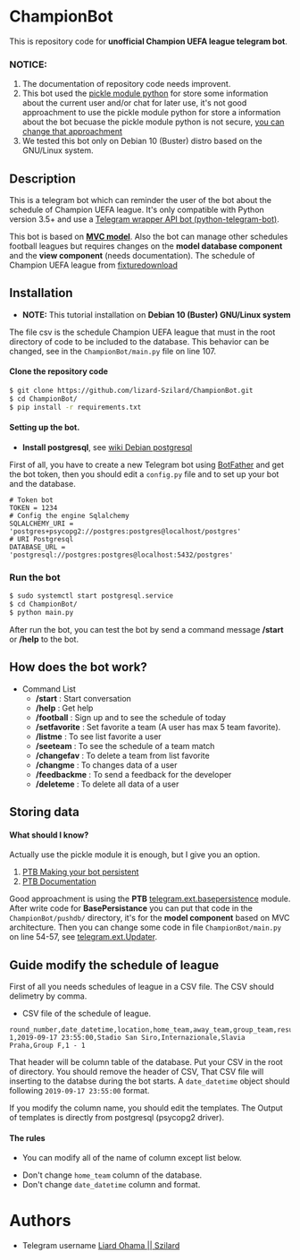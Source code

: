 # ChampionBot

This is repository code for **unofficial Champion UEFA league telegram bot**.

### **NOTICE:** 
1. The documentation of repository code needs improvent.
2. This bot used the [pickle module python](https://docs.python.org/3/library/pickle.html) for store some information about the current user and/or chat for later use, it's not good approachment to use the pickle module python for store a information about the bot becuase the pickle module python is not secure, [you can change that approachment](https://github.com/lizard-Szilard/ChampionBot#guide-modify-the-schedule-of-league)
3. We tested this bot only on Debian 10 (Buster) distro based on the GNU/Linux system.

## Description

This is a telegram bot which can reminder the user of the bot about the schedule of Champion UEFA league. It's only compatible with Python version 3.5+ and use a [Telegram wrapper API bot (python-telegram-bot)](https://github.com/python-telegram-bot/python-telegram-bot). 

This bot is based on **[MVC model](https://en.wikipedia.org/wiki/Model%E2%80%93view%E2%80%93controller)**. Also the bot can manage other schedules football leagues but requires changes on the **model database component** and the **view component** (needs documentation). 
The schedule of Champion UEFA league from [fixturedownload](https://fixturedownload.com/)

## Installation

* **NOTE:** This tutorial installation on **Debian 10 (Buster) GNU/Linux system**

The file csv is the schedule Champion UEFA league that must in the root directory of code to be included to the database. This behavior can be changed, see in the `ChampionBot/main.py` file on line 107.

#### Clone the repository code
```bash
$ git clone https://github.com/lizard-Szilard/ChampionBot.git
$ cd ChampionBot/
$ pip install -r requirements.txt
```

#### Setting up the bot.
* **Install postgresql**, see [wiki Debian postgresql](https://wiki.debian.org/PostgreSql)

First of all, you have to create a new Telegram bot using [BotFather](https://telegram.me/botfather) and get the bot token, then you should edit a `config.py` file and to set up your bot and the database.

```python3
# Token bot
TOKEN = 1234
# Config the engine Sqlalchemy
SQLALCHEMY_URI = 'postgres+psycopg2://postgres:postgres@localhost/postgres'
# URI Postgresql
DATABASE_URL = 'postgresql://postgres:postgres@localhost:5432/postgres'
```

### Run the bot
```bash
$ sudo systemctl start postgresql.service
$ cd ChampionBot/
$ python main.py
```
After run the bot, you can test the bot by send a command message **/start** or **/help** to the bot.

## How does the bot work?
- Command List
    * **/start** : Start conversation
    * **/help** : Get help
    * **/football** : Sign up and to see the schedule of today
    * **/setfavorite** : Set favorite a team (A user has max 5 team favorite).
    * **/listme** : To see list favorite a user
    * **/seeteam** : To see the schedule of a team match
    * **/changefav** : To delete a team from list favorite
    * **/changme** : To changes data of a user
    * **/feedbackme** : To send a feedback for the developer
    * **/deleteme** : To delete all data of a user

## Storing data
#### What should I know?
Actually use the pickle module it is enough, but I give you an option.

1. [PTB Making your bot persistent](https://github.com/python-telegram-bot/python-telegram-bot/wiki/Making-your-bot-persistent)
2. [PTB Documentation](https://python-telegram-bot.readthedocs.io/en/latest/telegram.ext.basepersistence.html)

Good approachment is using the **PTB** [telegram.ext.basepersistence](https://python-telegram-bot.readthedocs.io/en/latest/telegram.ext.basepersistence.html) module.
After write code for **BasePersistance** you can put that code in the `ChampionBot/pushdb/` directory, it's for the **model component** based on MVC architecture. Then you can change some code in file `ChampionBot/main.py` on line 54-57, see [telegram.ext.Updater](https://python-telegram-bot.readthedocs.io/en/stable/telegram.ext.updater.html#telegram.ext.Updater.persistence).

## Guide modify the schedule of league

First of all you needs schedules of league in a CSV file. The CSV should delimetry by comma.
* CSV file of the schedule of league.

```csv
round_number,date_datetime,location,home_team,away_team,group_team,result_match
1,2019-09-17 23:55:00,Stadio San Siro,Internazionale,Slavia Praha,Group F,1 - 1
```
That header will be column table of the database.
Put your CSV in the root of directory. You should remove the header of CSV, That CSV file will inserting to the databse during the bot starts.
A `date_datetime` object should following `2019-09-17 23:55:00` format.

If you modify the column name, you should edit the templates. The Output of templates is directly from postgresql (psycopg2 driver).
#### The rules
- You can modify all of the name of column except list below.
 * Don't change `home_team` column of the database.
 * Don't change `date_datetime` column and format.

# Authors
* Telegram username [Liard Ohama || Szilard](https://t.me/kentaro_ohama)
